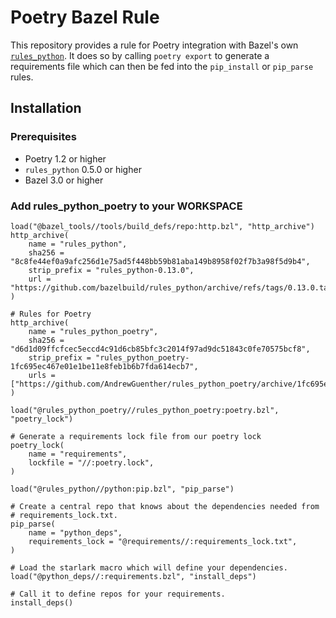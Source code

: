 # Poetry Bazel Rule

This repository provides a rule for Poetry integration with Bazel's
own [`rules_python`](https://github.com/bazelbuild/rules_python). It does so
by calling `poetry export` to generate a requirements file which can then be
fed into the `pip_install` or `pip_parse` rules.

## Installation

### Prerequisites

* Poetry 1.2 or higher
* `rules_python` 0.5.0 or higher
* Bazel 3.0 or higher

### Add rules_python_poetry to your WORKSPACE

```starlark
load("@bazel_tools//tools/build_defs/repo:http.bzl", "http_archive")
http_archive(
    name = "rules_python",
    sha256 = "8c8fe44ef0a9afc256d1e75ad5f448bb59b81aba149b8958f02f7b3a98f5d9b4",
    strip_prefix = "rules_python-0.13.0",
    url = "https://github.com/bazelbuild/rules_python/archive/refs/tags/0.13.0.tar.gz",
)

# Rules for Poetry
http_archive(
    name = "rules_python_poetry",
    sha256 = "d6d1d09ffcfcec5eccd4c91d6cb85bfc3c2014f97ad9dc51843c0fe70575bcf8",
    strip_prefix = "rules_python_poetry-1fc695ec467e01e1be11e8feb1b6b7fda614ecb7",
    urls = ["https://github.com/AndrewGuenther/rules_python_poetry/archive/1fc695ec467e01e1be11e8feb1b6b7fda614ecb7.tar.gz"],
)

load("@rules_python_poetry//rules_python_poetry:poetry.bzl", "poetry_lock")

# Generate a requirements lock file from our poetry lock
poetry_lock(
    name = "requirements",
    lockfile = "//:poetry.lock",
)

load("@rules_python//python:pip.bzl", "pip_parse")

# Create a central repo that knows about the dependencies needed from
# requirements_lock.txt.
pip_parse(
    name = "python_deps",
    requirements_lock = "@requirements//:requirements_lock.txt",
)

# Load the starlark macro which will define your dependencies.
load("@python_deps//:requirements.bzl", "install_deps")

# Call it to define repos for your requirements.
install_deps()
```
